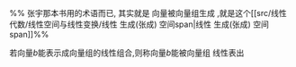 
%% 张宇那本书用的术语而已, 其实就是 向量被向量组生成 ,就是这个[[src/线性代数/线性空间与线性变换/线性 生成(张成) 空间span|线性 生成(张成) 空间span]]%%

若向量$b$能表示成向量组的线性组合,则称向量$b$能被向量组 线性表出
